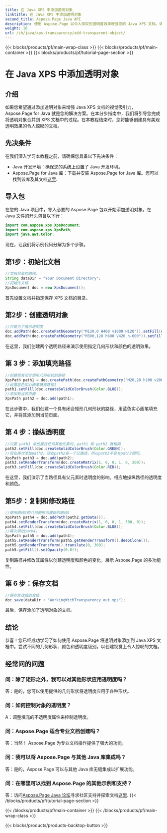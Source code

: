 ```yaml
---
title: 在 Java XPS 中添加透明对象
linktitle: 在 Java XPS 中添加透明对象
second_title: Aspose.Page Java API
description: 使用 Aspose.Page 以令人惊叹的透明度效果增强您的 Java XPS 文档。请按照我们的分步指南添加透明对象。
weight: 10
url: /zh/java/xps-transparency/add-transparent-object/
---
```


{{< blocks/products/pf/main-wrap-class >}}
{{< blocks/products/pf/main-container >}}
{{< blocks/products/pf/tutorial-page-section >}}

# 在 Java XPS 中添加透明对象

## 介绍
如果您希望通过添加透明对象来增强 Java XPS 文档的视觉吸引力，Aspose.Page for Java 就是您的解决方案。在本分步指南中，我们将引导您完成将透明对象合并到 XPS 文档中的过程。在本教程结束时，您将能够创建具有美观透明效果的令人惊叹的文档。
## 先决条件
在我们深入学习本教程之前，请确保您具备以下先决条件：
- Java 开发环境：确保您的系统上设置了 Java 开发环境。
-  Aspose.Page for Java 库：下载并安装 Aspose.Page for Java 库。您可以找到该库及其文档[这里](https://releases.aspose.com/page/java/).
## 导入包
在您的 Java 项目中，导入必要的 Aspose.Page 包以开始添加透明对象。在 Java 文件的开头包含以下行：
```java
import com.aspose.xps.XpsDocument;
import com.aspose.xps.XpsPath;
import java.awt.Color;
```
现在，让我们将示例代码分解为多个步骤。
## 第1步：初始化文档
```java
//文档目录的路径。
String dataDir = "Your Document Directory";
//初始化文档
XpsDocument doc = new XpsDocument();
```
首先设置文档并指定保存 XPS 文档的目录。
## 第2步：创建透明对象
```java
//只是为了展示透明度
doc.addPath(doc.createPathGeometry("M120,0 H400 v1000 H120")).setFill(doc.createSolidColorBrush(Color.GRAY));
doc.addPath(doc.createPathGeometry("M300,120 h600 V420 h-600")).setFill(doc.createSolidColorBrush(Color.GRAY));
```
在这里，我们创建两个透明路径来演示使用指定几何形状和颜色的透明效果。
## 第 3 步：添加填充路径
```java
//创建具有闭合矩形几何形状的路径
XpsPath path1 = doc.createPath(doc.createPathGeometry("M20,20 h200 v200 h-200 z"));
//设置蓝色实心画笔填充路径1
path1.setFill(doc.createSolidColorBrush(Color.BLUE));
//添加到当前页面
XpsPath path2 = doc.add(path1);
```
在此步骤中，我们创建一个具有闭合矩形几何形状的路径，用蓝色实心画笔填充它，并将其添加到当前页面。
## 第 4 步：操纵透明度
```java
//只要 path1 未放置在任何其他元素内，path1 和 path2 就相同
path2.setFill(doc.createSolidColorBrush(Color.GREEN));
//现在再次添加path2。现在path2有一个父路径，所以path3不会与path2相同。
XpsPath path3 = doc.add(path2);
path3.setRenderTransform(doc.createMatrix(1, 0, 0, 1, 0, 300));
path3.setFill(doc.createSolidColorBrush(Color.RED));
```
在这里，我们演示了当路径具有父元素时透明度的影响。相应地操纵路径的透明度和颜色。
## 第5步：复制和修改路径
```java
//使用路径2的几何图形创建新的路径4
XpsPath path4 = doc.addPath(path2.getData());
path4.setRenderTransform(doc.createMatrix(1, 0, 0, 1, 300, 0));
path4.setFill(doc.createSolidColorBrush(Color.BLUE));
//再次添加path4。
XpsPath path5 = doc.add(path4);
path5.setRenderTransform(path5.getRenderTransform().deepClone());
path5.getRenderTransform().translate(0, 300);
path5.getFill().setOpacity(0.8f);
```
复制路径并修改其属性以创建透明度和颜色的变化，展示 Aspose.Page 的多功能性。
## 第 6 步：保存文档
```java
//保存修改后的文档
doc.save(dataDir + "WorkingWithTransparency_out.xps");
```
最后，保存添加了透明对象的文档。
## 结论
恭喜！您已经成功学习了如何使用 Aspose.Page 将透明对象添加到 Java XPS 文档中。尝试不同的几何形状、颜色和透明度级别，以创建视觉上令人惊叹的文档。
## 经常问的问题
### 问：除了矩形之外，我可以对其他形状应用透明度吗？
答：是的，您可以使用提供的几何形状将透明度应用于各种形状。
### 问：如何控制对象的透明度？
A：调整填充的不透明度属性来控制透明度。
### 问：Aspose.Page 适合专业文档创建吗？
答：当然！ Aspose.Page 为专业文档操作提供了强大的功能。
### 问：我可以将 Aspose.Page 与其他 Java 库集成吗？
答：是的，Aspose.Page 可以与其他 Java 库无缝集成以扩展功能。
### 问：在哪里可以找到 Aspose.Page 的其他示例和支持？
答：访问[Aspose.Page Java 论坛](https://forum.aspose.com/c/page/39)寻求社区支持并探索文档[这里](https://reference.aspose.com/page/java/).
{{< /blocks/products/pf/tutorial-page-section >}}

{{< /blocks/products/pf/main-container >}}
{{< /blocks/products/pf/main-wrap-class >}}

{{< blocks/products/products-backtop-button >}}
